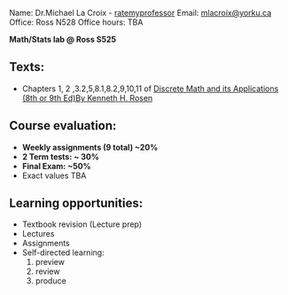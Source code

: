 Name: Dr.Michael La Croix - [ratemyprofessor](https://www.ratemyprofessors.com/professor/2799597)
Email: mlacroix@yorku.ca
Office: Ross N528 
Office hours: TBA

**Math/Stats lab @ Ross S525** 
## Texts: 
- Chapters 1, 2 ,3.2,5,8.1,8.2,9,10,11 of [Discrete Math and its Applications (8th or 9th Ed)By Kenneth H. Rosen](https://www.mheducation.ca/product/discrete-mathematics-and-its-applications-2025-release-ise-9781266191541-can-group)

## Course evaluation:
- **Weekly assignments (9 total) ~20%**
- **2 Term tests: ~ 30%**
- **Final Exam: ~50%**
- Exact values TBA

## Learning opportunities:
- Textbook revision (Lecture prep)
- Lectures
- Assignments
- Self-directed learning:
	1. preview
	2. review
	3. produce